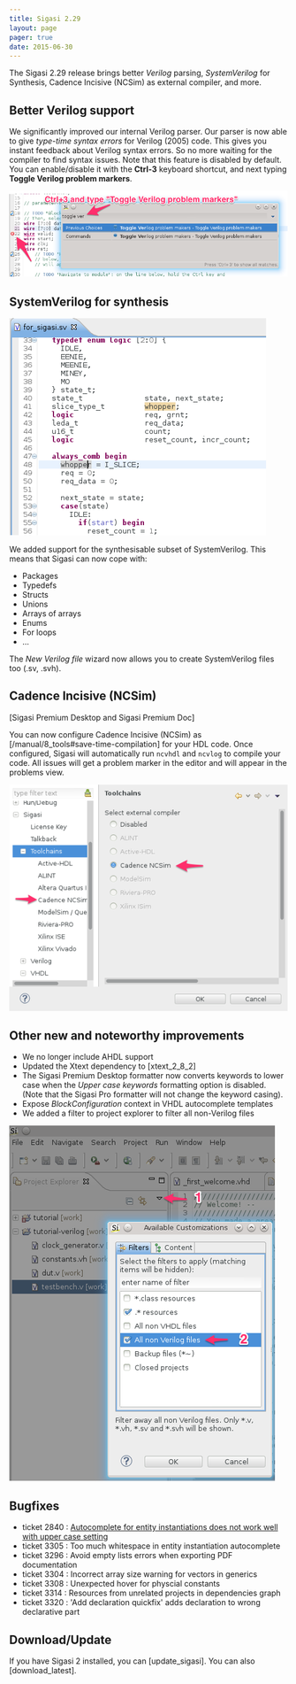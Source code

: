 ```yaml
---
title: Sigasi 2.29
layout: page
pager: true
date: 2015-06-30
---
```


The Sigasi 2.29 release brings better *Verilog* parsing, *SystemVerilog* for Synthesis, Cadence Incisive (NCSim) as external compiler, and more. 

## Better Verilog support

We significantly improved our internal Verilog parser. Our parser is now able to give *type-time syntax errors* for Verilog (2005) code. This gives you instant feedback about Verilog syntax errors. So no more waiting for the compiler to find syntax issues.
Note that this feature is disabled by default. You can enable/disable it with the **Ctrl-3** keyboard shortcut, and next typing **Toggle Verilog problem markers**.

![Toggle Verilog Markers](2.29/toggle-verilog-markers.png "Toggle Verilog Markers")

## SystemVerilog for synthesis

![SystemVerilog](2.29/systemverilog.png "SystemVerilog")

We added support for the synthesisable subset of SystemVerilog. This means that Sigasi can now cope with:
* Packages
* Typedefs
* Structs
* Unions
* Arrays of arrays
* Enums
* For loops
* ...

The *New Verilog file* wizard now allows you to create SystemVerilog files too (.sv, .svh).

## Cadence Incisive (NCSim) 
[Sigasi Premium Desktop and Sigasi Premium Doc]

You can now configure Cadence Incisive (NCSim) as [/manual/8_tools#save-time-compilation] for your HDL code. Once configured, Sigasi will automatically run `ncvhdl` and `ncvlog` to compile your code. All issues will get a problem marker in the editor and will appear in the problems view. 

![Cadence Incisive (NCSim) Toolchain Integration](2.29/ncsim-toolchain.png "Cadence Incisive (NCSim) Toolchain Integration")

## Other new and noteworthy improvements

* We no longer include AHDL support
* Updated the Xtext dependency to [xtext_2_8_2]
* The Sigasi Premium Desktop formatter now converts keywords to lower case when the *Upper case keywords* formatting option is disabled. (Note that the Sigasi Pro formatter will not change the keyword casing).
* Expose _BlockConfiguration_ context in VHDL autocomplete templates
* We added a filter to project explorer to filter all non-Verilog files

![Filter non-Verilog files](2.29/verilog-filter.png "Filter non-Verilog files")

## Bugfixes

* ticket 2840 : [Autocomplete for entity instantiations does not work well with upper case setting](http://www.sigasi.com/forum/bug-entity-instantiation-auto-complete)
* ticket 3305 : Too much whitespace in entity instantiation autocomplete
* ticket 3296 : Avoid empty lists errors when exporting PDF documentation
* ticket 3304 : Incorrect array size warning for vectors in generics
* ticket 3308 : Unexpected hover for physcial constants
* ticket 3314 : Resources from unrelated projects in dependencies graph
* ticket 3320 : 'Add declaration quickfix' adds declaration to wrong declarative part

## Download/Update

If you have Sigasi 2 installed, you can [update_sigasi]. You can also [download_latest].
